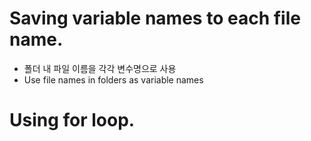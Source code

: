 # Saving variable names to each file name.
- 폴더 내 파일 이름을 각각 변수명으로 사용
- Use file names in folders as variable names

# Using for loop.

